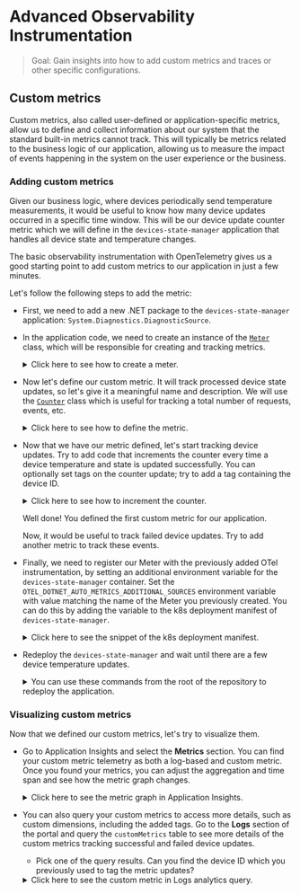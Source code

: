 # Advanced Observability Instrumentation

> Goal: Gain insights into how to add custom metrics and traces or other specific configurations.
<!-- 
1. How to add custom instrumentation
2. How to add custom traces for distributed tracing -->

## Custom metrics

Custom metrics, also called user-defined or application-specific metrics, allow us to define and collect information about our system that the standard built-in metrics cannot track.
This will typically be metrics related to the business logic of our application, allowing us to measure the impact of events happening in the system on the user experience or the business.

### Adding custom metrics

Given our business logic, where devices periodically send temperature measurements, it would be useful to know how many device updates occurred in a specific time window. This will be our device update counter metric which we will define in the `devices-state-manager` application that handles all device state and temperature changes.

The basic observability instrumentation with OpenTelemetry gives us a good starting point to add custom metrics to our application in just a few minutes.

Let's follow the following steps to add the metric:

* First, we need to add a new .NET package to the `devices-state-manager` application: `System.Diagnostics.DiagnosticSource`.
* In the application code, we need to create an instance of the [`Meter`](https://learn.microsoft.com/en-us/dotnet/api/system.diagnostics.metrics.meter?view=net-8.0) class, which will be responsible for creating and tracking metrics.

    <details markdown="1">
    <summary>Click here to see how to create a meter.</summary>

    ```csharp
    using System.Diagnostics.Metrics;

    namespace DevicesStateManager
    {
        class EventHubReceiverService: IHostedService
        {
            // other dependencies
            // ...
            private readonly Meter _meter;

            public EventHubReceiverService(
                string? storageConnectionString,
                string? blobContainerName,
                string? eventHubsConnectionString,
                string? eventHubName,
                string? consumerGroup,
                string? baseUrl,
                ILogger<EventHubReceiverService> logger)
            {
                // Set up other dependencies
                // ...
                _meter = new Meter("DevicesStateManager");
            }
        }
    }
    ```

    </details>

* Now let's define our custom metric. It will track processed device state updates, so let's give it a meaningful name and description. We will use the [`Counter`](https://learn.microsoft.com/en-us/dotnet/api/system.diagnostics.metrics.counter-1?view=net-7.0) class which is useful for tracking a total number of requests, events, etc.

    <details markdown="1">
    <summary>Click here to see how to define the metric.</summary>

    ```csharp
        _deviceUpdateCounter = _meter.CreateCounter<int>(
            "device-updates", description: "Number of successful device state updates");
    ```

    </details>

* Now that we have our metric defined, let's start tracking device updates. Try to add code that increments the counter every time a device temperature and state is updated successfully. You can optionally set tags on the counter update; try to add a tag containing the device ID.

    <details markdown="1">
    <summary>Click here to see how to increment the counter.</summary>

    ```csharp
    private async Task<HttpResponseMessage?> UpdateDeviceData(DeviceMessage deviceMessage)
    {
        // Process the device update
        // ...
        if (response.IsSuccessStatusCode)
        {
            // ...
            _deviceUpdateCounter.Add(1, new KeyValuePair<string, object?>("deviceId", deviceMessage.deviceId));
        }
        else
        {
            _logger.LogWarning($"Request failed with status code {response.StatusCode}");
        }
        // ...
    }
    ```

    </details>

    Well done! You defined the first custom metric for our application.

    Now, it would be useful to track failed device updates. Try to add another metric to track these events.

* Finally, we need to register our Meter with the previously added OTel instrumentation, by setting an additional environment variable for the `devices-state-manager` container. Set the `OTEL_DOTNET_AUTO_METRICS_ADDITIONAL_SOURCES` environment variable with value matching the name of the Meter you previously created. You can do this by adding the variable to the k8s deployment manifest of `devices-state-manager`.

    <details markdown="1">
    <summary>Click here to see the snippet of the k8s deployment manifest.</summary>

    ```yaml
    - name: OTEL_DOTNET_AUTO_METRICS_ADDITIONAL_SOURCES
      value: "<meter-name>"
    ```

    </details>

* Redeploy the `devices-state-manager` and wait until there are a few device temperature updates.

    <details markdown="1">
    <summary>You can use these commands from the root of the repository to redeploy the application.</summary>

    ```bash
    make push
    make deploy
    ```

    </details>

### Visualizing custom metrics

Now that we defined our custom metrics, let's try to visualize them.

* Go to Application Insights and select the **Metrics** section. You can find your custom metric telemetry as both a log-based and custom metric. Once you found your metrics, you can adjust the aggregation and time span and see how the metric graph changes.

    <details markdown="1">
    <summary>Click here to see the metric graph in Application Insights.</summary>

    ![Device updates](./images/custom-metrics1.png)

    </details>

* You can also query your custom metrics to access more details, such as custom dimensions, including the added tags. Go to the **Logs** section of the portal and query the `customMetrics` table to see more details of the custom metrics tracking successful and failed device updates.

    - Pick one of the query results. Can you find the device ID which you previously used to tag the metric updates?

    <details markdown="1">
    <summary>Click here to see the custom metric in Logs analytics query.</summary>

    ![Device updates](./images/custom-metrics2.png)

    </details>
